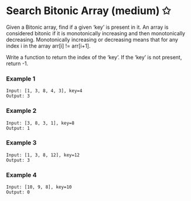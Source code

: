 # Search Bitonic Array (medium) ✩

Given a Bitonic array, find if a given ‘key’ is present in it. 
An array is considered bitonic if it is monotonically increasing and then monotonically decreasing. 
Monotonically increasing or decreasing means that for any index i in the array arr[i] != arr[i+1].

Write a function to return the index of the ‘key’. If the ‘key’ is not present, return -1.

### Example 1
```
Input: [1, 3, 8, 4, 3], key=4
Output: 3
```

### Example 2
```
Input: [3, 8, 3, 1], key=8
Output: 1
```

### Example 3
```
Input: [1, 3, 8, 12], key=12
Output: 3
```

### Example 4
```
Input: [10, 9, 8], key=10
Output: 0
```